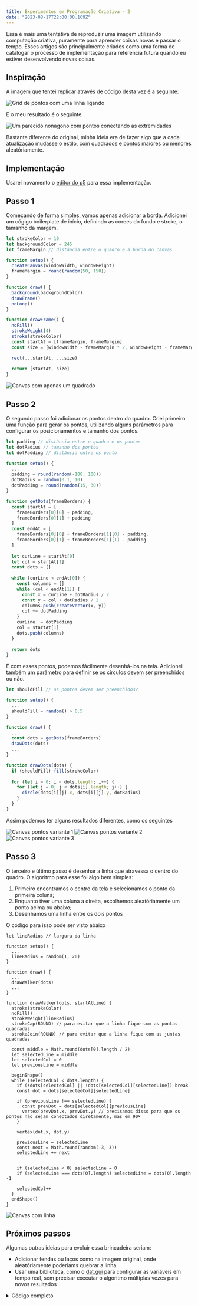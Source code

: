 ```yaml
---
title: Experimentos em Programação Criativa - 2
date: "2023-08-17T22:00:00.169Z"
---
```


Essa é mais uma tentativa de reproduzir uma imagem utilizando computação criativa, puramente para aprender coisas novas e passar o tempo. Esses artigos são principalmente criados como uma forma de catalogar o processo de implementação para referencia futura quando eu estiver desenvolvendo novas coisas.

## Inspiração

A imagem que tentei replicar através de código desta vez é a seguinte:

![Grid de pontos com uma linha ligando ](/images/creative-coding/part-2/cc-1.png)

E o meu resultado é o seguinte:

![Um parecido nonagono com pontos conectando as extremidades](/images/creative-coding/part-2/cc-2.png)

Bastante diferente do original, minha ideia era de fazer algo que a cada atualização mudasse o estilo, com quadrados e pontos maiores ou menores aleatóriamente.

## Implementação

Usarei novamento o [editor do p5](https://editor.p5js.org) para essa implementação.

## Passo 1

Começando de forma simples, vamos apenas adicionar a borda. Adicionei um cógigo boilerplate de início, definindo as corees do fundo e stroke, o tamanho da margem.

```js
let strokeColor = 10
let backgroundColor = 245
let frameMargin // distância entre o quadro e a borda do canvas

function setup() {
  createCanvas(windowWidth, windowHeight)
  frameMargin = round(random(50, 150))
}

function draw() {
  background(backgroundColor)
  drawFrame()
  noLoop()
}

function drawFrame() {
  noFill()
  strokeWeight(4)
  stroke(strokeColor)
  const startAt = [frameMargin, frameMargin]
  const size = [windowWidth - frameMargin * 2, windowHeight - frameMargin * 2]

  rect(...startAt, ...size)
  
  return [startAt, size]
}
```

![Canvas com apenas um quadrado](/images/creative-coding/part-2/cc-3.png)

## Passo 2

O segundo passo foi adicionar os pontos dentro do quadro. Criei primeiro uma função para gerar os pontos, utilizando alguns parâmetros para configurar os posicionamentos e tamanho dos pontos.

```js
let padding // distância entre o quadro e os pontos
let dotRadius // tamanho dos pontos
let dotPadding // distância entre os ponto

function setup() {
  ...
  padding = round(random(-100, 100))
  dotRadius = random(0.1, 10)
  dotPadding = round(random(15, 30))
}

function getDots(frameBorders) {
  const startAt = [
    frameBorders[0][0] + padding,
    frameBorders[0][1] + padding
  ]
  const endAt = [
    frameBorders[0][0] + frameBorders[1][0] - padding,
    frameBorders[0][1] + frameBorders[1][1] - padding
  ]
  
  let curLine = startAt[0]
  let col = startAt[1]
  const dots = []
  
  while (curLine < endAt[0]) {
    const columns = []
    while (col < endAt[1]) {
      const x = curLine + dotRadius / 2
      const y = col + dotRadius / 2
      columns.push(createVector(x, y))
      col += dotPadding
    }
    curLine += dotPadding
    col = startAt[1]
    dots.push(columns)
  }
  
  return dots
}
```

E com esses pontos, podemos fácilmente desenhá-los na tela. Adicionei também um parâmetro para definir se os círculos devem ser preenchidos ou não.

```js
let shouldFill // os pontos devem ser preenchidos?

function setup() {
  ...
  shouldFill = random() > 0.5
}

function draw() {
  ...
  const dots = getDots(frameBorders)
  drawDots(dots)
  ...
}

function drawDots(dots) {
  if (shouldFill) fill(strokeColor)
  
  for (let i = 0; i < dots.length; i++) {
    for (let j = 0; j < dots[i].length; j++) {
      circle(dots[i][j].x, dots[i][j].y, dotRadius)
    }
  }
}
```

Assim podemos ter alguns resultados diferentes, como os seguintes

![Canvas pontos variante 1](/images/creative-coding/part-2/cc-4.png)
![Canvas pontos variante 2](/images/creative-coding/part-2/cc-5.png)
![Canvas pontos variante 3](/images/creative-coding/part-2/cc-6.png)

## Passo 3

O terceiro e último passo é desenhar a linha que atravessa o centro do quadro. O algoritmo para esse foi algo bem simples:

1. Primeiro encontramos o centro da tela e selecionamos o ponto da primeira coluna;
2. Enquanto tiver uma coluna a direita, escolhemos aleatóriamente um ponto acima ou abaixo;
3. Desenhamos uma linha entre os dois pontos

O código para isso pode ser visto abaixo

```
let lineRadius // largura da linha

function setup() {
  ...
  lineRadius = random(1, 20)
}

function draw() {
  ...
  drawWalker(dots)
  ...
}

function drawWalker(dots, startAtLine) {
  stroke(strokeColor)
  noFill()
  strokeWeight(lineRadius)
  strokeCap(ROUND) // para evitar que a linha fique com as pontas quadradas
  strokeJoin(ROUND) // para evitar que a linha fique com as juntas quadradas
  
  const middle = Math.round(dots[0].length / 2)
  let selectedLine = middle
  let selectedCol = 0
  let previousLine = middle
    
  beginShape()
  while (selectedCol < dots.length) {
    if (!dots[selectedCol] || !dots[selectedCol][selectedLine]) break
    const dot = dots[selectedCol][selectedLine]
    
    if (previousLine !== selectedLine) {
      const prevDot = dots[selectedCol][previousLine]
      vertex(prevDot.x, prevDot.y) // precisamos disso para que os pontos não sejam conectados diretamente, mas em 90º
    }
    
    vertex(dot.x, dot.y)

    previousLine = selectedLine
    const next = Math.round(random(-3, 3))
    selectedLine += next

    
    if (selectedLine < 0) selectedLine = 0
    if (selectedLine === dots[0].length) selectedLine = dots[0].length -1

    selectedCol++
  }
  endShape()
}
```

![Canvas com linha](/images/creative-coding/part-2/cc-7.png)

## Próximos passos

Algumas outras ideias para evoluir essa brincadeira seriam:

- Adicionar fendas ou laços como na imagem original, onde aleatóriamente poderiams quebrar a linha
- Usar uma biblioteca, como o [dat.gui](https://github.com/dataarts/dat.gui) para configurar as variáveis em tempo real, sem precisar executar o algoritmo múltiplas vezes para novos resultados


<details>
  <summary>
    Código completo
  </summary>
  <p>
    ```js
let strokeColor = 10
let backgroundColor = 245
let frameMargin // distância entre o quadro e a borda do canvas
let padding // distância entre o quadro e os pontos
let dotRadius // tamanho dos pontos
let dotPadding // distância entre os ponto
let shouldFill // os pontos devem ser vazados?
let lineRadius // largura da linha

function setup() {
  createCanvas(windowWidth, windowHeight)
  frameMargin = round(random(50, 150))
  padding = round(random(-100, 100))
  dotRadius = random(0.1, 10)
  dotPadding = round(random(15, 30))
  shouldFill = random() > 0.5
  lineRadius = random(1, 20)
}

function draw() {
  background(backgroundColor)
  const frameBorders = drawFrame()
  const dots = getDots(frameBorders)
  drawDots(dots)
  drawWalker(dots)
  noLoop()
}

function drawFrame() {
  noFill()
  strokeWeight(4)
  stroke(strokeColor)
  const startAt = [frameMargin, frameMargin]
  const size = [windowWidth - frameMargin * 2, windowHeight - frameMargin * 2]

  rect(...startAt, ...size)
  
  return [startAt, size]
}

function getDots(frameBorders) {
  const startAt = [
    frameBorders[0][0] + padding,
    frameBorders[0][1] + padding
  ]
  const endAt = [
    frameBorders[0][0] + frameBorders[1][0] - padding,
    frameBorders[0][1] + frameBorders[1][1] - padding
  ]
  
  let curLine = startAt[0]
  let col = startAt[1]
  const dots = []
  
  while (curLine < endAt[0]) {
    const columns = []
    while (col < endAt[1]) {
      const x = curLine + dotRadius / 2
      const y = col + dotRadius / 2
      columns.push(createVector(x, y))
      col += dotPadding
    }
    curLine += dotPadding
    col = startAt[1]
    dots.push(columns)
  }
  
  return dots
}

function drawDots(dots) {
  if (shouldFill) fill(strokeColor)
  
  for (let i = 0; i < dots.length; i++) {
    for (let j = 0; j < dots[i].length; j++) {
      circle(dots[i][j].x, dots[i][j].y, dotRadius)
    }
  }
}

function drawWalker(dots, startAtLine) {
  stroke(strokeColor)
  noFill()
  strokeWeight(lineRadius)
  strokeCap(ROUND) // para evitar que a linha fique com as pontas quadradas
  strokeJoin(ROUND) // para evitar que a linha fique com as juntas quadradas
  
  const middle = Math.round(dots[0].length / 2)
  let selectedLine = middle
  let selectedCol = 0
  let previousLine = middle
    
  beginShape()
  while (selectedCol < dots.length) {
    if (!dots[selectedCol] || !dots[selectedCol][selectedLine]) break
    const dot = dots[selectedCol][selectedLine]
    
    if (previousLine !== selectedLine) {
      const prevDot = dots[selectedCol][previousLine]
      vertex(prevDot.x, prevDot.y)
    }
    
    vertex(dot.x, dot.y)

    previousLine = selectedLine
    const next = Math.round(random(-3, 3))
    selectedLine += next
    
    if (selectedLine < 0) selectedLine = 0
    if (selectedLine === dots[0].length) selectedLine = dots[0].length -1

    selectedCol++
  }
  endShape()
}
```
  </p>
</details>
